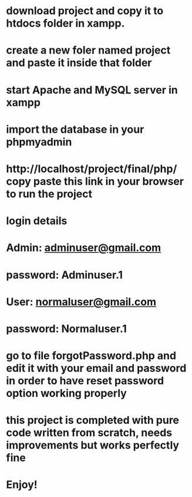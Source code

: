 # download project and copy it to htdocs folder in xampp. 
# create a new foler named project and paste it inside that folder
# start Apache and MySQL server in xampp
# import the database in your phpmyadmin
# http://localhost/project/final/php/ copy paste this link in your browser to run the project
# login details
# Admin: adminuser@gmail.com
# password: Adminuser.1
#
# User: normaluser@gmail.com
# password: Normaluser.1
#
# go to file forgotPassword.php and edit it with your email and password in order to have reset password option working properly
#
# this project is completed with pure code written from scratch, needs improvements but works perfectly fine
# Enjoy!
